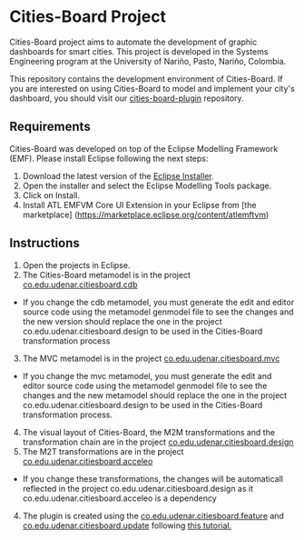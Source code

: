 # Cities-Board Project

Cities-Board project aims to automate the development of graphic dashboards for smart cities. This project is developed in the Systems Engineering program at the University of Nariño, Pasto, Nariño, Colombia. 

This repository contains the development environment of Cities-Board. If you are interested on using Cities-Board to model and implement your city's dashboard, you should visit our [cities-board-plugin](https://github.com/cabrerac/cities-board-plugin) repository.

## Requirements

Cities-Board was developed on top of the Eclipse Modelling Framework (EMF). Please install Eclipse following the next steps:

1. Download the latest version of the [Eclipse Installer](https://www.eclipse.org/downloads/packages/installer).
2. Open the installer and select the Eclipse Modelling Tools package.
3. Click on Install.
4. Install ATL EMFVM Core UI Extension in your Eclipse from [the marketplace] (https://marketplace.eclipse.org/content/atlemftvm)

## Instructions

1. Open the projects in Eclipse.
2. The Cities-Board metamodel is in the project [co.edu.udenar.citiesboard.cdb](https://github.com/cabrerac/cities-board-dev/tree/master/co.edu.udenar.citiesboard.cdb)
* If you change the cdb metamodel, you must generate the edit and editor source code using the metamodel genmodel file to see the changes and the new version should replace the one in the project co.edu.udenar.citiesboard.design to be used in the Cities-Board transformation process
3. The MVC metamodel is in the project [co.edu.udenar.citiesboard.mvc](https://github.com/cabrerac/cities-board-dev/tree/master/co.edu.udenar.citiesboard.mvc)
* If you change the mvc metamodel, you must generate the edit and editor source code using the metamodel genmodel file to see the changes and the new metamodel should replace the one in the project co.edu.udenar.citiesboard.design to be used in the Cities-Board transformation process.
4. The visual layout of Cities-Board, the M2M transformations and the transformation chain are in the project [co.edu.udenar.citiesboard.design](https://github.com/cabrerac/cities-board-dev/tree/master/co.edu.udenar.citiesboard.design)
5. The M2T transformations are in the project [co.edu.udenar.citiesboard.acceleo](https://github.com/cabrerac/cities-board-dev/tree/master/co.edu.udenar.citiesboard.acceleo)
* If you change these transformations, the changes will be automaticall reflected in the project co.edu.udenar.citiesboard.design as it co.edu.udenar.citiesboard.acceleo is a dependency
4. The plugin is created using the [co.edu.udenar.citiesboard.feature](https://github.com/cabrerac/cities-board-dev/tree/master/co.edu.udenar.citiesboard.feature) and [co.edu.udenar.citiesboard.update](https://github.com/cabrerac/cities-board-dev/tree/master/co.edu.udenar.citiesboard.update) following [this tutorial.](https://wiki.eclipse.org/Sirius/Tutorials/UpdateSiteTutorial) 

